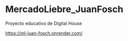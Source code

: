 # MercadoLiebre_JuanFosch

Proyecto educativo de Digital House

https://ml-juan-fosch.onrender.com/
